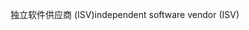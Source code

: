 <span data-ttu-id="f331d-101">独立软件供应商 (ISV)</span><span class="sxs-lookup"><span data-stu-id="f331d-101">independent software vendor (ISV)</span></span>